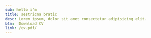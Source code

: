 ```yaml
---
sub: hello i'm
title: sestricna bratic
desc: Lorem ipsum, dolor sit amet consectetur adipisicing elit.
btn:  Download CV
link: /cv.pdf/
---
```

